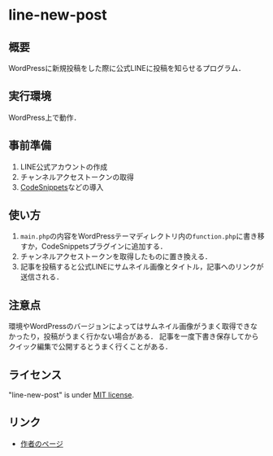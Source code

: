 # line-new-post

## 概要
WordPressに新規投稿をした際に公式LINEに投稿を知らせるプログラム．

## 実行環境
WordPress上で動作．

## 事前準備
1. LINE公式アカウントの作成
2. チャンネルアクセストークンの取得
3. [CodeSnippets](https://ja.wordpress.org/plugins/code-snippets/)などの導入

## 使い方
1. `main.php`の内容をWordPressテーマディレクトリ内の`function.php`に書き移すか，CodeSnippetsプラグインに追加する．
2. チャンネルアクセストークンを取得したものに置き換える．
3. 記事を投稿すると公式LINEにサムネイル画像とタイトル，記事へのリンクが送信される．

## 注意点
環境やWordPressのバージョンによってはサムネイル画像がうまく取得できなかったり，投稿がうまく行かない場合がある．
記事を一度下書き保存してからクイック編集で公開するとうまく行くことがある．

## ライセンス
"line-new-post" is under [MIT license](https://en.wikipedia.org/wiki/MIT_License).

## リンク
- [作者のページ](https://okinotori.net/archives/414)